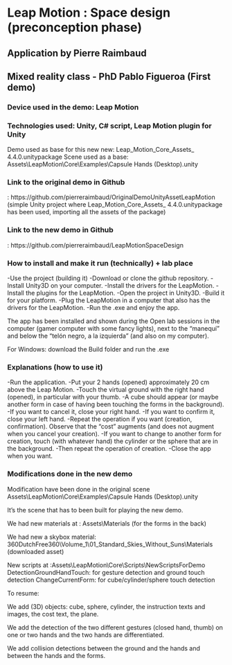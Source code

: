 <h1>Leap Motion : Space design (preconception phase)</h1>


<h2>Application by Pierre Raimbaud</h2>

<h2>Mixed reality class - PhD Pablo Figueroa (First demo)</h2>


<h3>Device used in the demo: Leap Motion</h3>
<h3>Technologies used: Unity, C# script, Leap Motion plugin for Unity</h3>

Demo used as base for this new new: Leap_Motion_Core_Assets_ 4.4.0.unitypackage
Scene used as a base: Assets\LeapMotion\Core\Examples\Capsule Hands (Desktop).unity

<h3>Link to the original demo in Github</h3>: https://github.com/pierreraimbaud/OriginalDemoUnityAssetLeapMotion (simple Unity project where Leap_Motion_Core_Assets_ 4.4.0.unitypackage has been used, importing all the assets of the package)

<h3>Link to the new demo in Github</h3>: https://github.com/pierreraimbaud/LeapMotionSpaceDesign

<h3>How to install and make it run  (technically) + lab place</h3>

-Use the project (building it)
-Download or clone the github repository.
-Install Unity3D on your computer.
-Install the drivers for the LeapMotion.
-Install the plugins for the LeapMotion.
-Open the project in Unity3D.
-Build it for your platform.
-Plug the LeapMotion in a computer that also has the drivers for the LeapMotion.
-Run the .exe and enjoy the app.

The app has been installed and shown during the Open lab sessions in the computer (gamer computer with some fancy lights), next to the “manequí” and below the “telón negro, a la izquierda” (and also on my computer).

For Windows: download the Build folder and run the .exe

<h3>Explanations (how to use it)</h3>

-Run the application.
-Put your 2 hands (opened) approximately 20 cm above the Leap Motion.
-Touch the virtual ground with the right hand (opened), in particular with your thumb.
-A cube should appear (or maybe another form in case of having been touching the forms in the background).
-If you want to cancel it, close your right hand.
-If you want to confirm it, close your left hand.
-Repeat the operation if you want (creation, confirmation). Observe that the “cost” augments (and does not augment when you cancel your creation).
-If you want to change to another form for creation, touch (with whatever hand) the cylinder or the sphere that are in the background.
-Then repeat the operation of creation.
-Close the app when you want.


<h3>Modifications done in the new demo</h3>


Modification have been done in the original scene Assets\LeapMotion\Core\Examples\Capsule Hands (Desktop).unity

It’s the scene that has to been built for playing the new demo.

We had new materials at : Assets\Materials (for the forms in the back)

We had new a skybox material: 360DutchFree360\Volume_1\01_Standard_Skies_Without_Suns\Materials (downloaded asset)

New scripts at :Assets\LeapMotion\Core\Scripts\NewScriptsForDemo
DetectionGroundHandTouch: for gesture detection and ground touch detection
ChangeCurrentForm: for cube/cylinder/sphere touch detection

To resume:

We add (3D) objects: cube, sphere, cylinder, the instruction texts and images, the cost text, the plane.

We add the detection of the two different gestures (closed hand, thumb) on one or two hands and the two hands are differentiated.

We add collision detections between the ground and the hands and between the hands and the forms.
